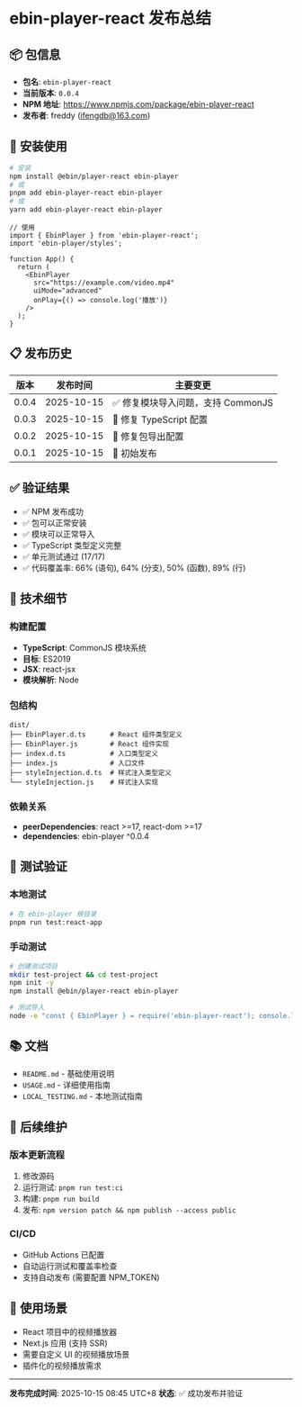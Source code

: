 # ebin-player-react 发布总结

## 📦 包信息

- **包名**: `ebin-player-react`
- **当前版本**: `0.0.4`
- **NPM 地址**: https://www.npmjs.com/package/ebin-player-react
- **发布者**: freddy (ifengdb@163.com)

## 🚀 安装使用

```bash
# 安装
npm install @ebin/player-react ebin-player
# 或
pnpm add ebin-player-react ebin-player
# 或
yarn add ebin-player-react ebin-player
```

```tsx
// 使用
import { EbinPlayer } from 'ebin-player-react';
import 'ebin-player/styles';

function App() {
  return (
    <EbinPlayer
      src="https://example.com/video.mp4"
      uiMode="advanced"
      onPlay={() => console.log('播放')}
    />
  );
}
```

## 📋 发布历史

| 版本 | 发布时间 | 主要变更 |
|------|----------|----------|
| 0.0.4 | 2025-10-15 | ✅ 修复模块导入问题，支持 CommonJS |
| 0.0.3 | 2025-10-15 | 🔧 修复 TypeScript 配置 |
| 0.0.2 | 2025-10-15 | 🔧 修复包导出配置 |
| 0.0.1 | 2025-10-15 | 🎉 初始发布 |

## ✅ 验证结果

- ✅ NPM 发布成功
- ✅ 包可以正常安装
- ✅ 模块可以正常导入
- ✅ TypeScript 类型定义完整
- ✅ 单元测试通过 (17/17)
- ✅ 代码覆盖率: 66% (语句), 64% (分支), 50% (函数), 89% (行)

## 🔧 技术细节

### 构建配置
- **TypeScript**: CommonJS 模块系统
- **目标**: ES2019
- **JSX**: react-jsx
- **模块解析**: Node

### 包结构
```
dist/
├── EbinPlayer.d.ts      # React 组件类型定义
├── EbinPlayer.js        # React 组件实现
├── index.d.ts           # 入口类型定义
├── index.js             # 入口文件
├── styleInjection.d.ts  # 样式注入类型定义
└── styleInjection.js    # 样式注入实现
```

### 依赖关系
- **peerDependencies**: react >=17, react-dom >=17
- **dependencies**: ebin-player ^0.0.4

## 🧪 测试验证

### 本地测试
```bash
# 在 ebin-player 根目录
pnpm run test:react-app
```

### 手动测试
```bash
# 创建测试项目
mkdir test-project && cd test-project
npm init -y
npm install @ebin/player-react ebin-player

# 测试导入
node -e "const { EbinPlayer } = require('ebin-player-react'); console.log('✅ 导入成功:', typeof EbinPlayer);"
```

## 📚 文档

- `README.md` - 基础使用说明
- `USAGE.md` - 详细使用指南
- `LOCAL_TESTING.md` - 本地测试指南

## 🔄 后续维护

### 版本更新流程
1. 修改源码
2. 运行测试: `pnpm run test:ci`
3. 构建: `pnpm run build`
4. 发布: `npm version patch && npm publish --access public`

### CI/CD
- GitHub Actions 已配置
- 自动运行测试和覆盖率检查
- 支持自动发布 (需要配置 NPM_TOKEN)

## 🎯 使用场景

- React 项目中的视频播放器
- Next.js 应用 (支持 SSR)
- 需要自定义 UI 的视频播放场景
- 插件化的视频播放需求

---

**发布完成时间**: 2025-10-15 08:45 UTC+8
**状态**: ✅ 成功发布并验证


